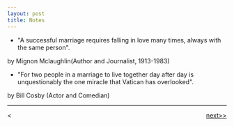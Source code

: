 ```yaml
---
layout: post
title: Notes
---
```


* "A successful marriage requires falling in love many times, always with the same person".

by Mignon Mclaughlin(Author and Journalist, 1913-1983)



* "For two people in a marriage to live together day after day is unquestionably the one miracle that Vatican has overlooked".

by Bill Cosby (Actor and Comedian)




********************************************

<div style="position: relative;"><div><<previous</div><div style="position: absolute; right: 0px; top: 0px;"><a href="http://jayhawk.ningtian.info/blogs/2016/05/17/why-apple-music-is-so-bad-when-the-iphone-is-so-good">next>></a></div></div>









